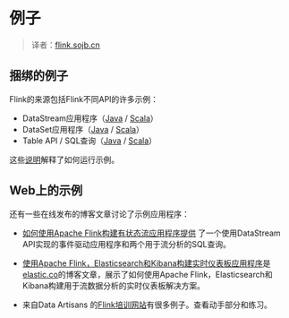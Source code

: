 

# 例子

> 译者：[flink.sojb.cn](https://flink.sojb.cn/)


## 捆绑的例子

Flink的来源包括Flink不同API的许多示例：

*   DataStream应用程序（[Java](https://github.com/apache/flink/blob/master/flink-examples/flink-examples-streaming/src/main/java/org/apache/flink/streaming/examples) / [Scala](https://github.com/apache/flink/blob/master/flink-examples/flink-examples-streaming/src/main/scala/org/apache/flink/streaming/scala/examples)）
*   DataSet应用程序（[Java](https://github.com/apache/flink/blob/master/flink-examples/flink-examples-batch/src/main/java/org/apache/flink/examples/java) / [Scala](https://github.com/apache/flink/blob/master/flink-examples/flink-examples-batch/src/main/scala/org/apache/flink/examples/scala)）
*   Table API / SQL查询（[Java](https://github.com/apache/flink/blob/master/flink-examples/flink-examples-table/src/main/java/org/apache/flink/table/examples/java) / [Scala](https://github.com/apache/flink/blob/master/flink-examples/flink-examples-table/src/main/scala/org/apache/flink/table/examples/scala)）

这些[说明](https://flink.sojb.cn/dev/batch/examples.html#running-an-example)解释了如何运行示例。

## Web上的示例

还有一些在线发布的博客文章讨论了示例应用程序：

*   [如何使用Apache Flink构建有状态流应用程序提供](https://www.infoworld.com/article/3293426/big-data/how-to-build-stateful-streaming-applications-with-apache-flink.html) 了一个使用DataStream API实现的事件驱动应用程序和两个用于流分析的SQL查询。

*   [使用Apache Flink，Elasticsearch和Kibana构建实时仪表板应用程序](https://www.elastic.co/blog/building-real-time-dashboard-applications-with-apache-flink-elasticsearch-and-kibana)是[elastic.co](https://www.elastic.co/blog/building-real-time-dashboard-applications-with-apache-flink-elasticsearch-and-kibana)的博客文章，展示了如何使用Apache Flink，Elasticsearch和Kibana构建用于流数据分析的实时仪表板解决方案。

*   来自Data Artisans 的[Flink培训网站](http://training.data-artisans.com/)有很多例子。查看动手部分和练习。

